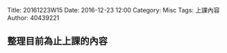 Title: 20161223W15
Date: 2016-12-23 12:00
Category: Misc
Tags: 上課內容
Author: 40439221

<!-- PELICAN_END_SUMMARY -->
<h2>整理目前為止上課的內容</h2>
